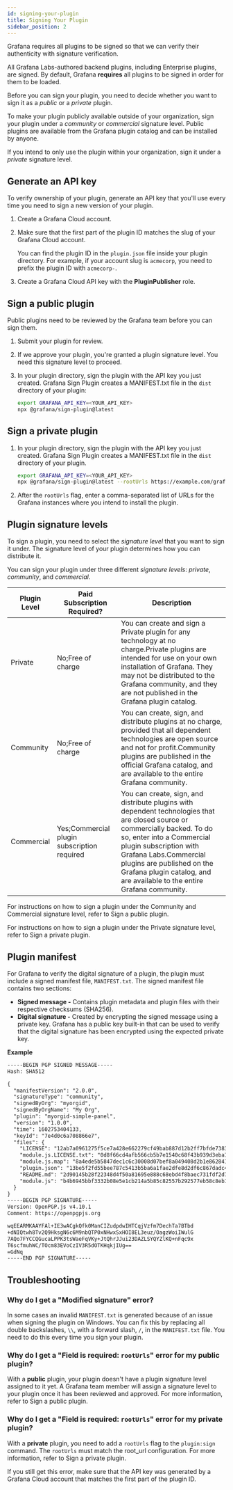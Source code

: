 ```yaml
---
id: signing-your-plugin
title: Signing Your Plugin
sidebar_position: 2
---
```


<head>
  <meta name="robots" content="noindex" />
</head>

Grafana requires all plugins to be signed so that we can verify their authenticity with signature verification.

All Grafana Labs-authored backend plugins, including Enterprise plugins, are signed. By default, Grafana **requires** all plugins to be signed in order for them to be loaded.

Before you can sign your plugin, you need to decide whether you want to sign it as a _public_ or a _private_ plugin.

To make your plugin publicly available outside of your organization, sign your plugin under a _community_ or _commercial_ signature level. Public plugins are available from the Grafana plugin catalog and can be installed by anyone.

If you intend to only use the plugin within your organization, sign it under a _private_ signature level.

## Generate an API key

To verify ownership of your plugin, generate an API key that you'll use every time you need to sign a new version of your plugin.

1.  Create a Grafana Cloud account.

2.  Make sure that the first part of the plugin ID matches the slug of your Grafana Cloud account.

    You can find the plugin ID in the `plugin.json` file inside your plugin directory. For example, if your account slug is `acmecorp`, you need to prefix the plugin ID with `acmecorp-`.

3.  Create a Grafana Cloud API key with the **PluginPublisher** role.

## Sign a public plugin

Public plugins need to be reviewed by the Grafana team before you can sign them.

1.  Submit your plugin for review.
2.  If we approve your plugin, you're granted a plugin signature level. You need this signature level to proceed.
3.  In your plugin directory, sign the plugin with the API key you just created. Grafana Sign Plugin creates a MANIFEST.txt file in the `dist` directory of your plugin:

    ```bash
    export GRAFANA_API_KEY=<YOUR_API_KEY>
    npx @grafana/sign-plugin@latest
    ```

## Sign a private plugin

1.  In your plugin directory, sign the plugin with the API key you just created. Grafana Sign Plugin creates a MANIFEST.txt file in the `dist` directory of your plugin.

    ```bash
    export GRAFANA_API_KEY=<YOUR_API_KEY>
    npx @grafana/sign-plugin@latest --rootUrls https://example.com/grafana
    ```

2.  After the `rootUrls` flag, enter a comma-separated list of URLs for the Grafana instances where you intend to install the plugin.

## Plugin signature levels

To sign a plugin, you need to select the _signature level_ that you want to sign it under. The signature level of your plugin determines how you can distribute it.

You can sign your plugin under three different _signature levels_: _private_, _community_, and _commercial_.

| **Plugin Level** | **Paid Subscription Required?**             | **Description**                                                                                                                                                                                                                                                                                                    |
| ---------------- | ------------------------------------------- | ------------------------------------------------------------------------------------------------------------------------------------------------------------------------------------------------------------------------------------------------------------------------------------------------------------------ |
| Private          | No;Free of charge                           | You can create and sign a Private plugin for any technology at no charge.Private plugins are intended for use on your own installation of Grafana. They may not be distributed to the Grafana community, and they are not published in the Grafana plugin catalog.                                                 |
| Community        | No;Free of charge                           | You can create, sign, and distribute plugins at no charge, provided that all dependent technologies are open source and not for profit.Community plugins are published in the official Grafana catalog, and are available to the entire Grafana community.                                                         |
| Commercial       | Yes;Commercial plugin subscription required | You can create, sign, and distribute plugins with dependent technologies that are closed source or commercially backed. To do so, enter into a Commercial plugin subscription with Grafana Labs.Commercial plugins are published on the Grafana plugin catalog, and are available to the entire Grafana community. |

For instructions on how to sign a plugin under the Community and Commercial signature level, refer to Sign a public plugin.

For instructions on how to sign a plugin under the Private signature level, refer to Sign a private plugin.

## Plugin manifest

For Grafana to verify the digital signature of a plugin, the plugin must include a signed manifest file, `MANIFEST.txt`. The signed manifest file contains two sections:

- **Signed message -** Contains plugin metadata and plugin files with their respective checksums (SHA256).
- **Digital signature -** Created by encrypting the signed message using a private key. Grafana has a public key built-in that can be used to verify that the digital signature has been encrypted using the expected private key.

**Example**

```txt
-----BEGIN PGP SIGNED MESSAGE-----
Hash: SHA512

{
  "manifestVersion": "2.0.0",
  "signatureType": "community",
  "signedByOrg": "myorgid",
  "signedByOrgName": "My Org",
  "plugin": "myorgid-simple-panel",
  "version": "1.0.0",
  "time": 1602753404133,
  "keyId": "7e4d0c6a708866e7",
  "files": {
    "LICENSE": "12ab7a0961275f5ce7a428e662279cf49bab887d12b2ff7bfde738346178c28c",
    "module.js.LICENSE.txt": "0d8f66cd4afb566cb5b7e1540c68f43b939d3eba12ace290f18abc4f4cb53ed0",
    "module.js.map": "8a4ede5b5847dec1c6c30008d07bef8a049408d2b1e862841e30357f82e0fa19",
    "plugin.json": "13be5f2fd55bee787c5413b5ba6a1fae2dfe8d2df6c867dadc4657b98f821f90",
    "README.md": "2d90145b28f22348d4f50a81695e888c68ebd4f8baec731fdf2d79c8b187a27f",
    "module.js": "b4b6945bbf3332b08e5e1cb214a5b85c82557b292577eb58c8eb1703bc8e4577"
  }
}
-----BEGIN PGP SIGNATURE-----
Version: OpenPGP.js v4.10.1
Comment: https://openpgpjs.org

wqEEARMKAAYFAl+IE3wACgkQfk0ManCIZudpdwIHTCqjVzfm7DechTa7BTbd
+dNIQtwh8Tv2Q9HksgN6c6M9nbQTP0xNHwxSxHOI8EL3euz/OagzWoiIWulG
7AQo7FYCCQGucaLPPK3tsWaeFqVKy+JtQhrJJui23DAZLSYQYZlKQ+nFqc9x
T6scfmuhWC/TOcm83EVoCzIV3R5dOTKHqkjIUg==
=GdNq
-----END PGP SIGNATURE-----
```

## Troubleshooting

### Why do I get a "Modified signature" error?

In some cases an invalid `MANIFEST.txt` is generated because of an issue when signing the plugin on Windows. You can fix this by replacing all double backslashes, `\\`, with a forward slash, `/`, in the `MANIFEST.txt` file. You need to do this every time you sign your plugin.

### Why do I get a "Field is required: `rootUrls`" error for my public plugin?

With a **public** plugin, your plugin doesn't have a plugin signature level assigned to it yet. A Grafana team member will assign a signature level to your plugin once it has been reviewed and approved. For more information, refer to Sign a public plugin.

### Why do I get a "Field is required: `rootUrls`" error for my private plugin?

With a **private** plugin, you need to add a `rootUrls` flag to the `plugin:sign` command. The `rootUrls` must match the root_url configuration. For more information, refer to Sign a private plugin.

If you still get this error, make sure that the API key was generated by a Grafana Cloud account that matches the first part of the plugin ID.

